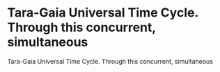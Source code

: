 # Tara-Gaia Universal Time Cycle.  Through this concurrent, simultaneous

Tara-Gaia Universal Time Cycle.  Through this concurrent, simultaneous
